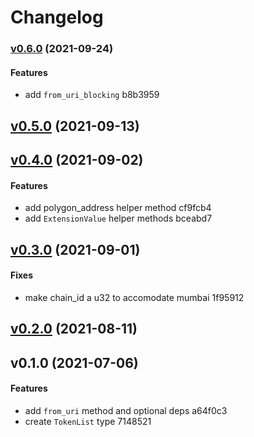 # Changelog

### [v0.6.0](https://github.com/telcoin/token-list/compare/v0.5.0...v0.6.0) (2021-09-24)

#### Features

* add `from_uri_blocking` b8b3959


## [v0.5.0](https://github.com/telcoin/token-list/compare/v0.4.0...v0.5.0) (2021-09-13)


## [v0.4.0](https://github.com/telcoin/token-list/compare/v0.3.0...v0.4.0) (2021-09-02)

#### Features

* add polygon_address helper method cf9fcb4
* add `ExtensionValue` helper methods bceabd7


## [v0.3.0](https://github.com/telcoin/token-list/compare/v0.2.0...v0.3.0) (2021-09-01)

#### Fixes

* make chain_id a u32 to accomodate mumbai 1f95912


## [v0.2.0](https://github.com/telcoin/token-list/compare/v0.1.0...v0.2.0) (2021-08-11)


## v0.1.0 (2021-07-06)

#### Features

* add `from_uri` method and optional deps a64f0c3
* create `TokenList` type 7148521



